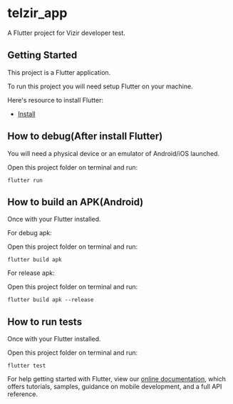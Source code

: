 # telzir_app

A Flutter project for Vizir developer test.

## Getting Started

This project is a Flutter application.

To run this project you will need setup Flutter on your machine.

Here's resource to install Flutter:

- [Install](https://flutter.dev/docs/get-started/install)

## How to debug(After install Flutter)
You will need a physical device or an emulator of Android/iOS launched.

Open this project folder on terminal and run: 
```
flutter run
```

## How to build an APK(Android)
Once with your Flutter installed.

For debug apk:

Open this project folder on terminal and run: 
```
flutter build apk
```

For release apk:

Open this project folder on terminal and run: 
```
flutter build apk --release
```

## How to run tests
Once with your Flutter installed.

Open this project folder on terminal and run: 
```
flutter test
```

For help getting started with Flutter, view our
[online documentation](https://flutter.dev/docs), which offers tutorials,
samples, guidance on mobile development, and a full API reference.

